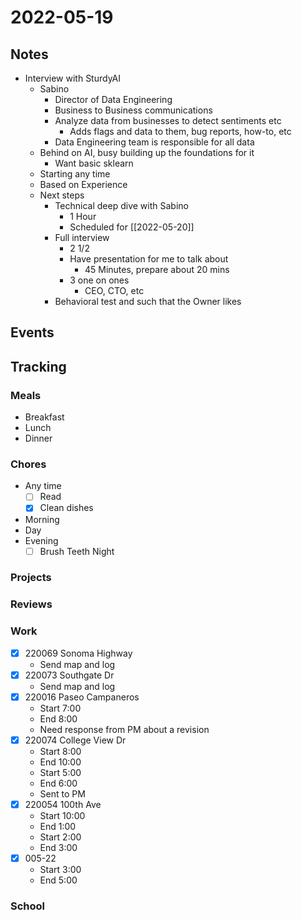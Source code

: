 # 2022-05-19
## Notes
- Interview with SturdyAI
	- Sabino
		- Director of Data Engineering
		- Business to Business communications
		- Analyze data from businesses to detect sentiments etc
			- Adds flags and data to them, bug reports, how-to, etc
		- Data Engineering team is responsible for all data
	- Behind on AI, busy building up the foundations for it
		- Want basic sklearn
	- Starting any time
	- Based on Experience
	- Next steps
		- Technical deep dive with Sabino
			- 1 Hour
			- Scheduled for [[2022-05-20]]
		- Full interview
			- 2 1/2
			- Have presentation for me to talk about
				- 45 Minutes, prepare about 20 mins
			- 3 one on ones
				- CEO, CTO, etc
		- Behavioral test and such that the Owner likes

## Events

## Tracking
### Meals
- Breakfast
- Lunch
- Dinner

### Chores
- Any time
	- [ ] Read
	- [x] Clean dishes
- Morning
- Day
- Evening
	- [ ] Brush Teeth Night

### Projects

### Reviews

### Work
- [x] 220069 Sonoma Highway
	- Send map and log
- [x] 220073 Southgate Dr
	- Send map and log
- [x] 220016 Paseo Campaneros
	- Start 7:00
	- End 8:00
	- Need response from PM about a revision
- [x] 220074 College View Dr
	- Start 8:00
	- End 10:00
	- Start 5:00
	- End 6:00
	- Sent to PM
- [x] 220054 100th Ave
	- Start 10:00
	- End 1:00
	- Start 2:00
	- End 3:00
- [x] 005-22 
	- Start 3:00
	- End 5:00

### School
